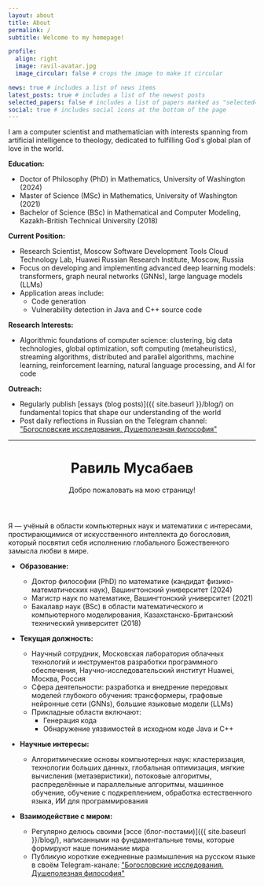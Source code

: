```yaml
---
layout: about
title: About
permalink: /
subtitle: Welcome to my homepage!

profile:
  align: right
  image: ravil-avatar.jpg
  image_circular: false # crops the image to make it circular

news: true # includes a list of news items
latest_posts: true # includes a list of the newest posts
selected_papers: false # includes a list of papers marked as "selected={true}"
social: true # includes social icons at the bottom of the page
---
```


I am a computer scientist and mathematician with interests spanning from artificial intelligence to theology, dedicated to fulfilling God's global plan of love in the world.

**Education:**

- Doctor of Philosophy (PhD) in Mathematics, University of Washington (2024)
- Master of Science (MSc) in Mathematics, University of Washington (2021)
- Bachelor of Science (BSc) in Mathematical and Computer Modeling, Kazakh-British Technical University (2018)

**Current Position:**

- Research Scientist, Moscow Software Development Tools Cloud Technology Lab, Huawei Russian Research Institute, Moscow, Russia
- Focus on developing and implementing advanced deep learning models: transformers, graph neural networks (GNNs), large language models (LLMs)
- Application areas include:
  - Code generation
  - Vulnerability detection in Java and C++ source code

**Research Interests:**

- Algorithmic foundations of computer science: clustering, big data technologies, global optimization, soft computing (metaheuristics), streaming algorithms, distributed and parallel algorithms, machine learning, reinforcement learning, natural language processing, and AI for code

**Outreach:**

- Regularly publish [essays (blog posts)]({{ site.baseurl }}/blog/) on fundamental topics that shape our understanding of the world
- Post daily reflections in Russian on the Telegram channel: ["Богословские исследования. Душеполезная философия"](https://t.me/ravil_mussabayev)

---

<header class="post-header">
      <h1 class="post-title">
        <span class="font-weight-bold">Равиль</span> Мусабаев
      </h1>
      <p class="desc">Добро пожаловать на мою страницу!</p>
</header>

Я — учёный в области компьютерных наук и математики с интересами, простирающимися от искусственного интеллекта до богословия, который посвятил себя исполнению глобального Божественного замысла любви в мире.

- **Образование:**
    - Доктор философии (PhD) по математике (кандидат физико-математических наук), Вашингтонский университет (2024)
    - Магистр наук по математике, Вашингтонский университет (2021)
    - Бакалавр наук (BSc) в области математического и компьютерного моделирования, Казахстанско-Британский технический университет (2018)

- **Текущая должность:**
    - Научный сотрудник, Московская лаборатория облачных технологий и инструментов разработки программного обеспечения, Научно-исследовательский институт Huawei, Москва, Россия
    - Сфера деятельности: разработка и внедрение передовых моделей глубокого обучения: трансформеры, графовые нейронные сети (GNNs), большие языковые модели (LLMs)
    - Прикладные области включают:
        - Генерация кода
        - Обнаружение уязвимостей в исходном коде Java и C++

- **Научные интересы:**
    - Алгоритмические основы компьютерных наук: кластеризация, технологии больших данных, глобальная оптимизация, мягкие вычисления (метаэвристики), потоковые алгоритмы, распределённые и параллельные алгоритмы, машинное обучение, обучение с подкреплением, обработка естественного языка, ИИ для программирования

- **Взаимодействие с миром:**
    - Регулярно делюсь своими [эссе (блог-постами)]({{ site.baseurl }}/blog/), написанными на фундаментальные темы, которые формируют наше понимание мира
    - Публикую короткие ежедневные размышления на русском языке в своём Telegram-канале: ["Богословские исследования. Душеполезная философия"](https://t.me/ravil_mussabayev)